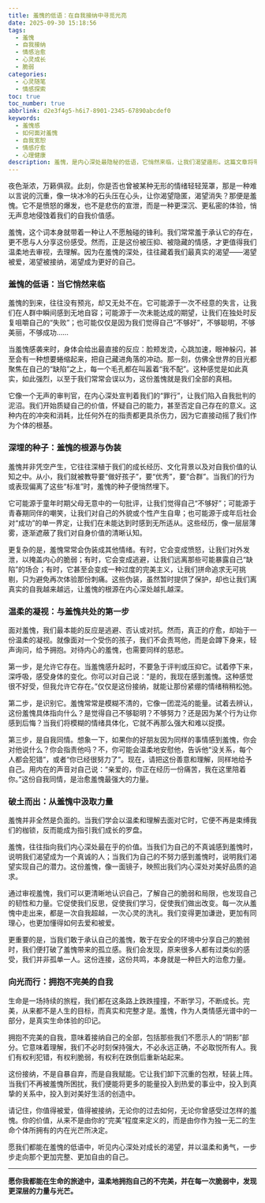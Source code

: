 ```yaml
---
title: 羞愧的低语：在自我接纳中寻觅光亮
date: 2025-09-30 15:18:56
tags:
  - 羞愧
  - 自我接纳
  - 情感治愈
  - 心灵成长
  - 脆弱
categories:
  - 心灵随笔
  - 情感探索
toc: true
toc_number: true
abbrlink: d2e3f4g5-h6i7-8901-2345-67890abcdef0
keywords:
  - 羞愧感
  - 如何面对羞愧
  - 自我宽恕
  - 情感疗愈
  - 心理健康
description: 羞愧，是内心深处最隐秘的低语，它悄然来临，让我们渴望遁形。这篇文章将带你温柔地审视这份沉重的情感，探索它如何影响我们的内心世界，并引导我们学会以慈悲之心拥抱不完美的自己。从理解羞愧的根源，到学习与它共处，再到最终将其转化为成长的力量，我们一同踏上这条自我接纳与疗愈的旅程，在脆弱中发现真正的勇气和光芒。
---
```


夜色渐浓，万籁俱寂。此刻，你是否也曾被某种无形的情绪轻轻笼罩，那是一种难以言说的沉重，像一块冰冷的石头压在心头，让你渴望隐匿，渴望消失？那便是羞愧。它不是愤怒的爆发，也不是悲伤的宣泄，而是一种更深沉、更私密的体验，悄无声息地侵蚀着我们的自我价值感。

羞愧，这个词本身就带着一种让人不愿触碰的锋利。我们常常羞于承认它的存在，更不愿与人分享这份感受。然而，正是这份被压抑、被隐藏的情感，才更值得我们温柔地去审视，去理解。因为在羞愧的深处，往往藏着我们最真实的渴望——渴望被爱，渴望被接纳，渴望成为更好的自己。

### 羞愧的低语：当它悄然来临

羞愧的到来，往往没有预兆，却又无处不在。它可能源于一次不经意的失言，让我们在人群中瞬间感到无地自容；可能源于一次未能达成的期望，让我们在独处时反复咀嚼自己的“失败”；也可能仅仅是因为我们觉得自己“不够好”，不够聪明，不够美丽，不够成功……

当羞愧感袭来时，身体会给出最直接的反应：脸颊发烫，心跳加速，眼神躲闪，甚至会有一种想要蜷缩起来，把自己藏进角落的冲动。那一刻，仿佛全世界的目光都聚焦在自己的“缺陷”之上，每一个毛孔都在叫嚣着“我不配”。这种感觉是如此真实，如此强烈，以至于我们常常会误以为，这份羞愧就是我们全部的真相。

它像一个无声的审判官，在内心深处宣判着我们的“罪行”，让我们陷入自我批判的泥沼。我们开始质疑自己的价值，怀疑自己的能力，甚至否定自己存在的意义。这种内在的冲突和消耗，比任何外在的指责都更具杀伤力，因为它直接动摇了我们作为个体的根基。

### 深埋的种子：羞愧的根源与伪装

羞愧并非凭空产生，它往往深植于我们的成长经历、文化背景以及对自我价值的认知之中。从小，我们就被教导要“做好孩子”，要“优秀”，要“合群”。当我们的行为或表现偏离了这些“标准”时，羞愧的种子便悄然埋下。

它可能源于童年时期父母无意中的一句批评，让我们觉得自己“不够好”；可能源于青春期同伴的嘲笑，让我们对自己的外貌或个性产生自卑；也可能源于成年后社会对“成功”的单一界定，让我们在未能达到时感到无所适从。这些经历，像一层层薄雾，逐渐遮蔽了我们对自身价值的清晰认知。

更复杂的是，羞愧常常会伪装成其他情绪。有时，它会变成愤怒，让我们对外发泄，以掩盖内心的脆弱；有时，它会变成逃避，让我们远离那些可能暴露自己“缺陷”的场合；有时，它甚至会变成一种过度的完美主义，让我们拼命追求无可挑剔，只为避免再次体验那份刺痛。这些伪装，虽然暂时提供了保护，却也让我们离真实的自我越来越远，让羞愧的根源在内心深处越扎越深。

### 温柔的凝视：与羞愧共处的第一步

面对羞愧，我们最本能的反应是逃避、否认或对抗。然而，真正的疗愈，却始于一份温柔的凝视。就像面对一个受伤的孩子，我们不会责骂他，而是会蹲下身来，轻声询问，给予拥抱。对待内心的羞愧，也需要同样的慈悲。

第一步，是允许它存在。当羞愧感升起时，不要急于评判或压抑它。试着停下来，深呼吸，感受身体的变化。你可以对自己说：“是的，我现在感到羞愧。这种感觉很不好受，但我允许它存在。”仅仅是这份接纳，就能让那份紧绷的情绪稍稍松弛。

第二步，是识别它。羞愧常常是模糊不清的，它像一团混沌的能量。试着去辨认，这份羞愧具体指向什么？是觉得自己不够聪明？不够努力？还是因为某个行为让你感到后悔？当我们将模糊的情绪具体化，它就不再那么强大和难以捉摸。

第三步，是自我同情。想象一下，如果你的好朋友因为同样的事情感到羞愧，你会对他说什么？你会指责他吗？不，你可能会温柔地安慰他，告诉他“没关系，每个人都会犯错”，或者“你已经很努力了”。现在，请把这份善意和理解，同样地给予自己。用内在的声音对自己说：“亲爱的，你正在经历一份痛苦，我在这里陪着你。”这份自我同情，是治愈羞愧最强大的力量。

### 破土而出：从羞愧中汲取力量

羞愧并非全然是负面的。当我们学会以温柔和理解去面对它时，它便不再是束缚我们的枷锁，反而能成为指引我们成长的罗盘。

羞愧，往往指向我们内心深处最在乎的价值。当我们为自己的不真诚感到羞愧时，说明我们渴望成为一个真诚的人；当我们为自己的不努力感到羞愧时，说明我们渴望实现自己的潜力。这份羞愧，像一面镜子，映照出我们内心深处对美好品质的追求。

通过审视羞愧，我们可以更清晰地认识自己，了解自己的脆弱和局限，也发现自己的韧性和力量。它促使我们反思，促使我们学习，促使我们做出改变。每一次从羞愧中走出来，都是一次自我超越，一次心灵的洗礼。我们变得更加谦逊，更加有同理心，也更加懂得如何去爱和被爱。

更重要的是，当我们敢于承认自己的羞愧，敢于在安全的环境中分享自己的脆弱时，我们便打破了羞愧带来的孤立感。我们会发现，原来很多人都有过类似的感受，我们并非孤单一人。这份连接，这份共鸣，本身就是一种巨大的治愈力量。

### 向光而行：拥抱不完美的自我

生命是一场持续的旅程，我们都在这条路上跌跌撞撞，不断学习，不断成长。完美，从来都不是人生的目标，而真实和完整才是。羞愧，作为人类情感光谱中的一部分，是真实生命体验的印记。

拥抱不完美的自我，意味着接纳自己的全部，包括那些我们不愿示人的“阴影”部分。它意味着理解，我们不必时刻保持强大，不必永远正确，不必取悦所有人。我们有权利犯错，有权利脆弱，有权利在跌倒后重新站起来。

这份接纳，不是自暴自弃，而是自我赋能。它让我们卸下沉重的包袱，轻装上阵。当我们不再被羞愧所困扰，我们便能将更多的能量投入到热爱的事业中，投入到真挚的关系中，投入到对美好生活的创造中。

请记住，你值得被爱，值得被接纳，无论你的过去如何，无论你曾感受过怎样的羞愧。你的价值，从来不是由你的“完美”程度来定义的，而是由你作为独一无二的生命个体所拥有的内在光芒所决定。

愿我们都能在羞愧的低语中，听见内心深处对成长的渴望，并以温柔和勇气，一步步走向那个更加完整、更加自由的自己。

---
**愿你我都能在生命的旅途中，温柔地拥抱自己的不完美，并在每一次脆弱中，发现更深层的力量与光芒。**